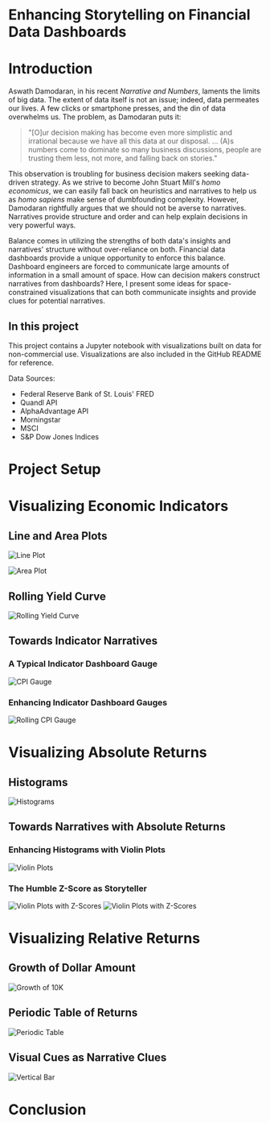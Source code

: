 # Enhancing Storytelling on Financial Data Dashboards

# Introduction

Aswath Damodaran, in his recent *Narrative and Numbers*, laments the limits of big data. The extent of data itself is not an issue; indeed, data permeates our lives. A few clicks or smartphone presses, and the din of data overwhelms us. The problem, as Damodaran puts it:

> "[O]ur decision making has become even more simplistic and irrational because we have all this data at our disposal. ... (A)s numbers come to dominate so many business discussions, people are trusting them less, not more, and falling back on stories."

This observation is troubling for business decision makers seeking data-driven strategy. As we strive to become John Stuart Mill's *homo economicus*, we can easily fall back on heuristics and narratives to help us as *homo sapiens* make sense of dumbfounding complexity. However, Damodaran rightfully argues that we should not be averse to narratives. Narratives provide structure and order and can help explain decisions in very powerful ways.

Balance comes in utilizing the strengths of both data's insights and narratives' structure without over-reliance on both. Financial data dashboards provide a unique opportunity to enforce this balance. Dashboard engineers are forced to communicate large amounts of information in a small amount of space. How can decision makers construct narratives from dashboards? Here, I present some ideas for space-constrained visualizations that can both communicate insights and provide clues for potential narratives. 

## In this project

This project contains a Jupyter notebook with visualizations built on data for non-commercial use. Visualizations are also included in the GitHub README for reference.

Data Sources: 

* Federal Reserve Bank of St. Louis' FRED
* Quandl API
* AlphaAdvantage API
* Morningstar
* MSCI
* S&P Dow Jones Indices

# Project Setup

# Visualizing Economic Indicators

## Line and Area Plots

![Line Plot](/Images/indi_line.png)

![Area Plot](/Images/indi_m2.png)

## Rolling Yield Curve

![Rolling Yield Curve](/Images/indi_yields.png)

## Towards Indicator Narratives

### A Typical Indicator Dashboard Gauge

![CPI Gauge](/Images/indi_cpi.png)

### Enhancing Indicator Dashboard Gauges

![Rolling CPI Gauge](/Images/indi_cpi_enhanced.png)

# Visualizing Absolute Returns

## Histograms

![Histograms](/Images/abs_hists.png)

## Towards Narratives with Absolute Returns

### Enhancing Histograms with Violin Plots

![Violin Plots](/Images/abs_violin.png)

### The Humble Z-Score as Storyteller

![Violin Plots with Z-Scores](/Images/abs_violinz1.png)
![Violin Plots with Z-Scores](/Images/abs_violinz2.png)

# Visualizing Relative Returns

## Growth of Dollar Amount

![Growth of 10K](/Images/rel_g10k.png)

## Periodic Table of Returns

![Periodic Table](/Images/rel_periodic.png)

## Visual Cues as Narrative Clues

![Vertical Bar](/Images/rel_vertical_bar.png)

# Conclusion